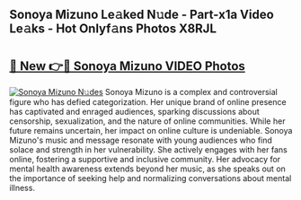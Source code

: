## Sonoya Mizuno Le𝚊ked N𝚞de - Part-x1a Video Le𝚊ks - Hot Onlyf𝚊ns Photos X8RJL

# <h2><a href="http://ab41080.deff.icu/?id=Sonoya+Mizuno">🔗 New 👉🔴 Sonoya Mizuno VIDEO Photos</a></h2>

[![Sonoya Mizuno N𝚞des](https://i.imgur.com/rIISA9y.gif)](http://ab41080.deff.icu/?id=Sonoya+Mizuno)
Sonoya Mizuno is a complex and controversial figure who has defied categorization. Her unique brand of online presence has captivated and enraged audiences, sparking discussions about censorship, sexualization, and the nature of online communities. While her future remains uncertain, her impact on online culture is undeniable. Sonoya Mizuno's music and message resonate with young audiences who find solace and strength in her vulnerability. She actively engages with her fans online, fostering a supportive and inclusive community. Her advocacy for mental health awareness extends beyond her music, as she speaks out on the importance of seeking help and normalizing conversations about mental illness.
